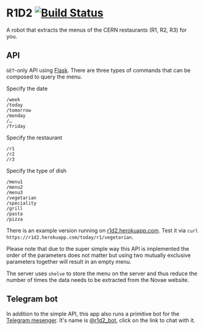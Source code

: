 # R1D2 [![Build Status](https://travis-ci.org/kdungs/R1D2.svg?branch=master)](https://travis-ci.org/kdungs/R1D2)
A robot that extracts the menus of the CERN restaurants (R1, R2, R3) for you.


## API
`GET`-only API using [Flask](http://flask.pocoo.org). There are three types of
commands that can be composed to query the menu.

Specify the date
```
/week
/today
/tomorrow
/monday
/…
/friday
```

Specify the restaurant
```
/r1
/r2
/r3
```

Specify the type of dish
```
/menu1
/menu2
/menu3
/vegetarian
/speciality
/grill
/pasta
/pizza
```

There is an example version running on
[r1d2.herokuapp.com](https://r1d2.herokuapp.com). Test it via `curl
https://r1d2.herokuapp.com/today/r1/vegetarian`.

Please note that due to the super simple way this API is implemented the order
of the parameters does not matter but using two mutually exclusive parameters
together will result in an empty menu.

The server uses `shelve` to store the menu on the server and thus reduce the
number of times the data needs to be extracted from the Novae website.


## Telegram bot
In addition to the simple API, this app also runs a primitive bot for the
[Telegram mesenger](https://telegram.org/). It's name is
[@r1d2_bot](https://telegram.me/r1d2_bot), click on the link to chat with it.
